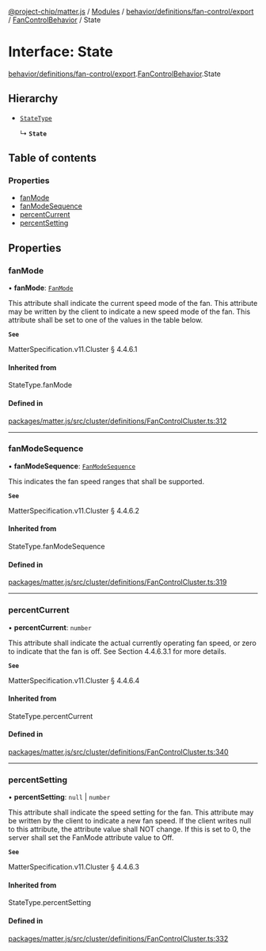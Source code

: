 [@project-chip/matter.js](../README.md) / [Modules](../modules.md) / [behavior/definitions/fan-control/export](../modules/behavior_definitions_fan_control_export.md) / [FanControlBehavior](../modules/behavior_definitions_fan_control_export.FanControlBehavior.md) / State

# Interface: State

[behavior/definitions/fan-control/export](../modules/behavior_definitions_fan_control_export.md).[FanControlBehavior](../modules/behavior_definitions_fan_control_export.FanControlBehavior.md).State

## Hierarchy

- [`StateType`](../modules/behavior_definitions_fan_control_export._internal_.md#statetype)

  ↳ **`State`**

## Table of contents

### Properties

- [fanMode](behavior_definitions_fan_control_export.FanControlBehavior.State.md#fanmode)
- [fanModeSequence](behavior_definitions_fan_control_export.FanControlBehavior.State.md#fanmodesequence)
- [percentCurrent](behavior_definitions_fan_control_export.FanControlBehavior.State.md#percentcurrent)
- [percentSetting](behavior_definitions_fan_control_export.FanControlBehavior.State.md#percentsetting)

## Properties

### fanMode

• **fanMode**: [`FanMode`](../enums/cluster_export.FanControl.FanMode.md)

This attribute shall indicate the current speed mode of the fan. This attribute may be written by the
client to indicate a new speed mode of the fan. This attribute shall be set to one of the values in the
table below.

**`See`**

MatterSpecification.v11.Cluster § 4.4.6.1

#### Inherited from

StateType.fanMode

#### Defined in

[packages/matter.js/src/cluster/definitions/FanControlCluster.ts:312](https://github.com/project-chip/matter.js/blob/0c058ae17fdba4c0b89b8b13c309011d51782299/packages/matter.js/src/cluster/definitions/FanControlCluster.ts#L312)

___

### fanModeSequence

• **fanModeSequence**: [`FanModeSequence`](../enums/cluster_export.FanControl.FanModeSequence.md)

This indicates the fan speed ranges that shall be supported.

**`See`**

MatterSpecification.v11.Cluster § 4.4.6.2

#### Inherited from

StateType.fanModeSequence

#### Defined in

[packages/matter.js/src/cluster/definitions/FanControlCluster.ts:319](https://github.com/project-chip/matter.js/blob/0c058ae17fdba4c0b89b8b13c309011d51782299/packages/matter.js/src/cluster/definitions/FanControlCluster.ts#L319)

___

### percentCurrent

• **percentCurrent**: `number`

This attribute shall indicate the actual currently operating fan speed, or zero to indicate that the fan
is off. See Section 4.4.6.3.1 for more details.

**`See`**

MatterSpecification.v11.Cluster § 4.4.6.4

#### Inherited from

StateType.percentCurrent

#### Defined in

[packages/matter.js/src/cluster/definitions/FanControlCluster.ts:340](https://github.com/project-chip/matter.js/blob/0c058ae17fdba4c0b89b8b13c309011d51782299/packages/matter.js/src/cluster/definitions/FanControlCluster.ts#L340)

___

### percentSetting

• **percentSetting**: ``null`` \| `number`

This attribute shall indicate the speed setting for the fan. This attribute may be written by the client
to indicate a new fan speed. If the client writes null to this attribute, the attribute value shall NOT
change. If this is set to 0, the server shall set the FanMode attribute value to Off.

**`See`**

MatterSpecification.v11.Cluster § 4.4.6.3

#### Inherited from

StateType.percentSetting

#### Defined in

[packages/matter.js/src/cluster/definitions/FanControlCluster.ts:332](https://github.com/project-chip/matter.js/blob/0c058ae17fdba4c0b89b8b13c309011d51782299/packages/matter.js/src/cluster/definitions/FanControlCluster.ts#L332)
